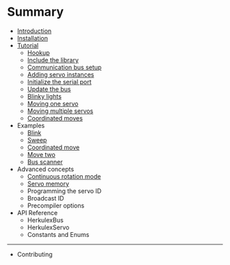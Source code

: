 # Summary

* [Introduction](README.md)
* [Installation](installation.md)
* [Tutorial](tutorial.md)
  * [Hookup](tutorial.md#hookup)
  * [Include the library](tutorial.md#library)
  * [Communication bus setup](tutorial.md#commbus)
  * [Adding servo instances](tutorial.md#servos)
  * [Initialize the serial port](tutorial.md#serial)
  * [Update the bus](tutorial.md#update)
  * [Blinky lights](tutorial.md#blink)
  * [Moving one servo](tutorial.md#oneservo)
  * [Moving multiple servos](tutorial.md#multipleservos)
  * [Coordinated moves](tutorial.md#coordinated)
* Examples
  * [Blink](blink.md)
  * [Sweep](sweep.md)
  * [Coordinated move](coordinated-move.md)
  * [Move two](move-two.md)
  * [Bus scanner](bus-scanner.md)
* Advanced concepts
  * [Continuous rotation mode](continuous-rotation.md)
  * [Servo memory](servo-memory.md)
  * Programming the servo ID
  * Broadcast ID
  * Precompiler options
* API Reference
  * HerkulexBus
  * HerkulexServo
  * Constants and Enums

---

* Contributing
